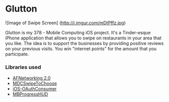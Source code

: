 # Glutton

![Image of Swipe Screen]
(http://i.imgur.com/mDtPffz.jpg)

Glutton is my 378 - Mobile Computing iOS project. It's a Tinder-esque iPhone application that allows you to swipe on restaurants in your area that you like. The idea is to support the businesses by providing positive reviews on your previous visits. You win "internet points" for the amount that you participate.

### Libraries used
* [AFNetworking 2.0](https://github.com/AFNetworking/AFNetworking)
* [MDCSwipeToChoose](https://github.com/modocache/MDCSwipeToChoose)
* [iOS-OAuthConsumer](https://github.com/couchbaselabs/ios-oauthconsumer)
* [MBProgressHUD](https://github.com/jdg/MBProgressHUD)

